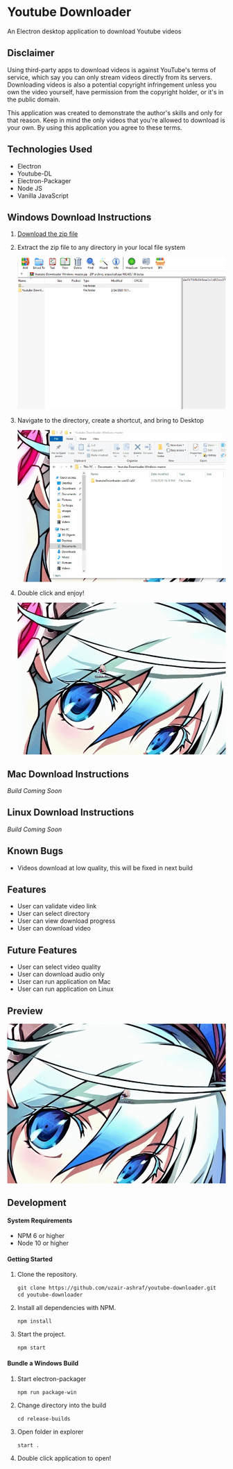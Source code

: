 # Youtube Downloader
An Electron desktop application to download Youtube videos

## Disclaimer

Using third-party apps to download videos is against YouTube's terms of service, which say you can only stream videos directly from its servers. Downloading videos is also a potential copyright infringement unless you own the video yourself, have permission from the copyright holder, or it's in the public domain.

This application was created to demonstrate the author's skills and only for that reason. Keep in mind the only videos that you're allowed to download is your own. By using this application you agree to these terms.

## Technologies Used

- Electron
- Youtube-DL
- Electron-Packager
- Node JS
- Vanilla JavaScript

## Windows Download Instructions

1. [Download the zip file](https://github.com/uzair-ashraf/Youtube-Downloader-Windows/archive/master.zip)

1. Extract the zip file to any directory in your local file system

    <p align='center'>
      <img src="guide/windows/1.gif">
    </p>

1. Navigate to the directory, create a shortcut, and bring to Desktop

    <p align='center'>
      <img src="guide/windows/2.gif">
    </p>

1. Double click and enjoy!

    <p align='center'>
      <img src="guide/windows/3.gif">
    </p>

## Mac Download Instructions

  _Build Coming Soon_

## Linux Download Instructions

  _Build Coming Soon_

## Known Bugs

- Videos download at low quality, this will be fixed in next build

## Features

- User can validate video link
- User can select directory
- User can view download progress
- User can download video

## Future Features

- User can select video quality
- User can download audio only
- User can run application on Mac
- User can run application on Linux

## Preview

  <p align='center'>
    <img src="guide/preview.gif">
  </p>


## Development

#### System Requirements

- NPM 6 or higher
- Node 10 or higher

#### Getting Started

1. Clone the repository.

    ```shell
    git clone https://github.com/uzair-ashraf/youtube-downloader.git
    cd youtube-downloader
    ```

1. Install all dependencies with NPM.

    ```shell
    npm install
    ```

1. Start the project.

    ```shell
    npm start
    ```

#### Bundle a Windows Build

1. Start electron-packager

    ```shell
    npm run package-win
    ```

1. Change directory into the build

    ```shell
    cd release-builds
    ```

1. Open folder in explorer

    ```shell
    start .
    ```

1. Double click application to open!
